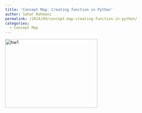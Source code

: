 ```yaml
---
title: 'Concept Map: Creating function in Python'
author: Sahar Rahmani
permalink: /2014/09/concept-map-creating-function-in-python/
categories:
  - Concept Map
---
```

[<img class="alignnone size-medium wp-image-8800" alt="hw1" src="http://teaching.software-carpentry.org/wp-content/uploads/2014/09/hw1-300x225.jpg" width="300" height="225" />][1]

 [1]: http://teaching.software-carpentry.org/wp-content/uploads/2014/09/hw1.jpg
